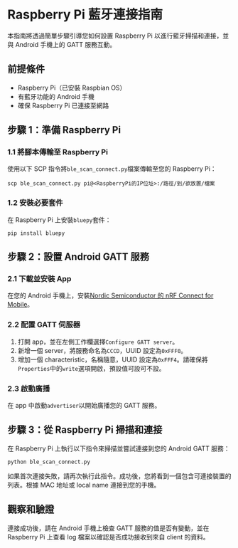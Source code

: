 # Raspberry Pi 藍牙連接指南

本指南將透過簡單步驟引導您如何設置 Raspberry Pi 以進行藍牙掃描和連接，並與 Android 手機上的 GATT 服務互動。

## 前提條件

- Raspberry Pi（已安裝 Raspbian OS）
- 有藍牙功能的 Android 手機
- 確保 Raspberry Pi 已連接至網路

## 步驟 1：準備 Raspberry Pi

### 1.1 將腳本傳輸至 Raspberry Pi

使用以下 SCP 指令將`ble_scan_connect.py`檔案傳輸至您的 Raspberry Pi：

```
scp ble_scan_connect.py pi@<RaspberryPi的IP位址>:/路徑/到/欲放置/檔案
```

### 1.2 安裝必要套件

在 Raspberry Pi 上安裝`bluepy`套件：

```
pip install bluepy
```

## 步驟 2：設置 Android GATT 服務

### 2.1 下載並安裝 App

在您的 Android 手機上，安裝[Nordic Semiconductor 的 nRF Connect for Mobile](https://play.google.com/store/apps/details?id=no.nordicsemi.android.mcp&hl=zh_TW&gl=US)。

### 2.2 配置 GATT 伺服器

1. 打開 app，並在左側工作欄選擇`Configure GATT server`。
2. 新增一個 server，將服務命名為`CCCD`，UUID 設定為`0xFFF0`。
3. 增加一個 characteristic，名稱隨意，UUID 設定為`0xFFF4`。請確保將`Properties`中的`write`選項開啟，預設值可設可不設。

### 2.3 啟動廣播

在 app 中啟動`advertiser`以開始廣播您的 GATT 服務。

## 步驟 3：從 Raspberry Pi 掃描和連接

在 Raspberry Pi 上執行以下指令來掃描並嘗試連接到您的 Android GATT 服務：

```
python ble_scan_connect.py
```

如果首次連接失敗，請再次執行此指令。成功後，您將看到一個包含可連接裝置的列表。根據 MAC 地址或 local name 連接到您的手機。

## 觀察和驗證

連接成功後，請在 Android 手機上檢查 GATT 服務的值是否有變動，並在 Raspberry Pi 上查看 log 檔案以確認是否成功接收到來自 client 的資料。

